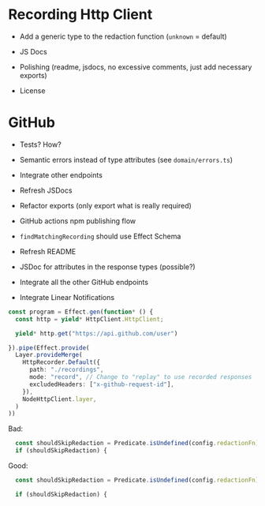 # Recording Http Client

- Add a generic type to the redaction function (`unknown` = default)

- JS Docs
- Polishing (readme, jsdocs, no excessive comments, just add necessary exports)
- License

# GitHub

- Tests? How?
- Semantic errors instead of type attributes (see `domain/errors.ts`)
- Integrate other endpoints
- Refresh JSDocs
- Refactor exports (only export what is really required)
- GitHub actions npm publishing flow
- `findMatchingRecording` should use Effect Schema
- Refresh README


- JSDoc for attributes in the response types (possible?)
- Integrate all the other GitHub endpoints
- Integrate Linear Notifications


```ts
const program = Effect.gen(function* () {
  const http = yield* HttpClient.HttpClient;

  yield* http.get("https://api.github.com/user")

}).pipe(Effect.provide(
  Layer.provideMerge(
    HttpRecorder.Default({
      path: "./recordings",
      mode: "record", // Change to "replay" to use recorded responses
      excludedHeaders: ["x-github-request-id"],
    }),
    NodeHttpClient.layer,
  )
))
```

Bad:

```ts
  const shouldSkipRedaction = Predicate.isUndefined(config.redactionFn);
  if (shouldSkipRedaction) {
```

Good:

```ts
  const shouldSkipRedaction = Predicate.isUndefined(config.redactionFn);

  if (shouldSkipRedaction) {
```
